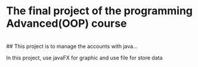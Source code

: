 # The final project of the programming Advanced(OOP) course
<br />
## This project is to manage the accounts with java...

<p>In this project, use javaFX for graphic and use file for store data</p>
